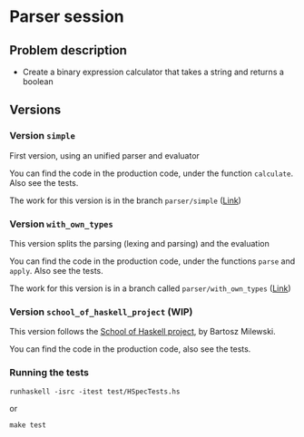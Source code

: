 # Parser session

## Problem description

  * Create a binary expression calculator that takes a string and returns a boolean

## Versions

### Version `simple`

First version, using an unified parser and evaluator

You can find the code in the production code, under the function `calculate`. Also see the tests.

The work for this version is in the branch `parser/simple` ([Link](https://github.com/alvarogarcia7/haskell-simple-sessions/tree/parser/simple/parser))

### Version `with_own_types`

This version splits the parsing (lexing and parsing) and the evaluation

You can find the code in the production code, under the functions `parse` and `apply`. Also see the tests.

The work for this version is in a branch called `parser/with_own_types` ([Link](https://github.com/alvarogarcia7/haskell-simple-sessions/tree/parser/with_own_types/parser))

### Version `school_of_haskell_project` (WIP)

This version follows the [School of Haskell project][sohp], by Bartosz Milewski.

You can find the code in the production code, also see the tests.

### Running the tests

```
runhaskell -isrc -itest test/HSpecTests.hs
```

or 

```
make test
```

[sohp]: https://www.schoolofhaskell.com/school/starting-with-haskell/basics-of-haskell
